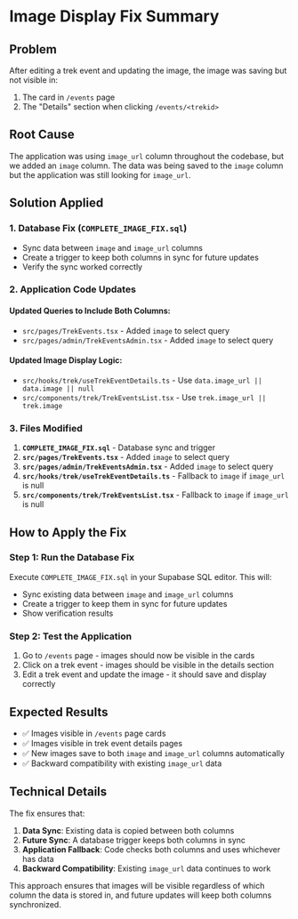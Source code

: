 # Image Display Fix Summary

## Problem

After editing a trek event and updating the image, the image was saving but not visible in:

1. The card in `/events` page
2. The "Details" section when clicking `/events/<trekid>`

## Root Cause

The application was using `image_url` column throughout the codebase, but we added an `image` column. The data was being saved to the `image` column but the application was still looking for `image_url`.

## Solution Applied

### 1. Database Fix (`COMPLETE_IMAGE_FIX.sql`)

- Sync data between `image` and `image_url` columns
- Create a trigger to keep both columns in sync for future updates
- Verify the sync worked correctly

### 2. Application Code Updates

#### Updated Queries to Include Both Columns:

- `src/pages/TrekEvents.tsx` - Added `image` to select query
- `src/pages/admin/TrekEventsAdmin.tsx` - Added `image` to select query

#### Updated Image Display Logic:

- `src/hooks/trek/useTrekEventDetails.ts` - Use `data.image_url || data.image || null`
- `src/components/trek/TrekEventsList.tsx` - Use `trek.image_url || trek.image`

### 3. Files Modified

1. **`COMPLETE_IMAGE_FIX.sql`** - Database sync and trigger
2. **`src/pages/TrekEvents.tsx`** - Added `image` to select query
3. **`src/pages/admin/TrekEventsAdmin.tsx`** - Added `image` to select query
4. **`src/hooks/trek/useTrekEventDetails.ts`** - Fallback to `image` if `image_url` is null
5. **`src/components/trek/TrekEventsList.tsx`** - Fallback to `image` if `image_url` is null

## How to Apply the Fix

### Step 1: Run the Database Fix

Execute `COMPLETE_IMAGE_FIX.sql` in your Supabase SQL editor. This will:

- Sync existing data between `image` and `image_url` columns
- Create a trigger to keep them in sync for future updates
- Show verification results

### Step 2: Test the Application

1. Go to `/events` page - images should now be visible in the cards
2. Click on a trek event - images should be visible in the details section
3. Edit a trek event and update the image - it should save and display correctly

## Expected Results

- ✅ Images visible in `/events` page cards
- ✅ Images visible in trek event details pages
- ✅ New images save to both `image` and `image_url` columns automatically
- ✅ Backward compatibility with existing `image_url` data

## Technical Details

The fix ensures that:

1. **Data Sync**: Existing data is copied between both columns
2. **Future Sync**: A database trigger keeps both columns in sync
3. **Application Fallback**: Code checks both columns and uses whichever has data
4. **Backward Compatibility**: Existing `image_url` data continues to work

This approach ensures that images will be visible regardless of which column the data is stored in, and future updates will keep both columns synchronized.
